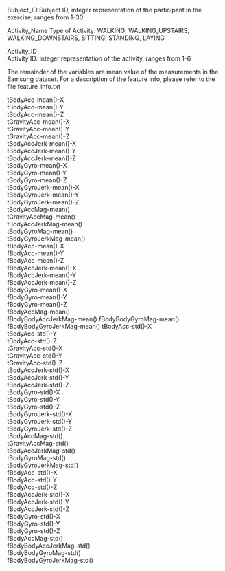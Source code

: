Subject_ID
	Subject ID, integer representation of the participant in the exercise, ranges from 1-30

Activity_Name
	Type of Activity: WALKING, WALKING_UPSTAIRS, WALKING_DOWNSTAIRS, SITTING, STANDING, LAYING

Activity_ID                
	Activity ID: integer representation of the activity, ranges from 1-6

The remainder of the variables are mean value of the measurements in the Samsung dataset.  For a description of the feature info, please refer to the file feature_info.txt

tBodyAcc-mean()-X          
tBodyAcc-mean()-Y          
tBodyAcc-mean()-Z          
tGravityAcc-mean()-X       
tGravityAcc-mean()-Y       
tGravityAcc-mean()-Z      
tBodyAccJerk-mean()-X      
tBodyAccJerk-mean()-Y      
tBodyAccJerk-mean()-Z   
tBodyGyro-mean()-X         
tBodyGyro-mean()-Y         
tBodyGyro-mean()-Z         
tBodyGyroJerk-mean()-X     
tBodyGyroJerk-mean()-Y     
tBodyGyroJerk-mean()-Z     
tBodyAccMag-mean()         
tGravityAccMag-mean()      
tBodyAccJerkMag-mean()     
tBodyGyroMag-mean()        
tBodyGyroJerkMag-mean()    
fBodyAcc-mean()-X          
fBodyAcc-mean()-Y          
fBodyAcc-mean()-Z          
fBodyAccJerk-mean()-X      
fBodyAccJerk-mean()-Y      
fBodyAccJerk-mean()-Z      
fBodyGyro-mean()-X         
fBodyGyro-mean()-Y         
fBodyGyro-mean()-Z         
fBodyAccMag-mean()         
fBodyBodyAccJerkMag-mean() 
fBodyBodyGyroMag-mean()    
fBodyBodyGyroJerkMag-mean()
tBodyAcc-std()-X           
tBodyAcc-std()-Y           
tBodyAcc-std()-Z           
tGravityAcc-std()-X        
tGravityAcc-std()-Y        
tGravityAcc-std()-Z        
tBodyAccJerk-std()-X       
tBodyAccJerk-std()-Y       
tBodyAccJerk-std()-Z       
tBodyGyro-std()-X          
tBodyGyro-std()-Y          
tBodyGyro-std()-Z          
tBodyGyroJerk-std()-X      
tBodyGyroJerk-std()-Y      
tBodyGyroJerk-std()-Z      
tBodyAccMag-std()          
tGravityAccMag-std()       
tBodyAccJerkMag-std()      
tBodyGyroMag-std()         
tBodyGyroJerkMag-std()     
fBodyAcc-std()-X           
fBodyAcc-std()-Y           
fBodyAcc-std()-Z           
fBodyAccJerk-std()-X       
fBodyAccJerk-std()-Y       
fBodyAccJerk-std()-Z       
fBodyGyro-std()-X          
fBodyGyro-std()-Y          
fBodyGyro-std()-Z          
fBodyAccMag-std()          
fBodyBodyAccJerkMag-std()  
fBodyBodyGyroMag-std()     
fBodyBodyGyroJerkMag-std() 
